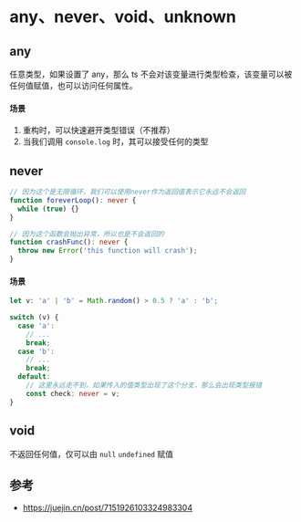 # any、never、void、unknown

## any

任意类型，如果设置了 any，那么 ts 不会对该变量进行类型检查，该变量可以被任何值赋值，也可以访问任何属性。

#### 场景

1. 重构时，可以快速避开类型错误（不推荐）
2. 当我们调用 `console.log` 时，其可以接受任何的类型

## never

```typescript
// 因为这个是无限循环，我们可以使用never作为返回值表示它永远不会返回
function foreverLoop(): never {
  while (true) {}
}

// 因为这个函数会抛出异常，所以也是不会返回的
function crashFunc(): never {
  throw new Error('this function will crash');
}
```

#### 场景

```typescript
let v: 'a' | 'b' = Math.random() > 0.5 ? 'a' : 'b';

switch (v) {
  case 'a':
    // ...
    break;
  case 'b':
    // ...
    break;
  default:
    // 这里永远走不到，如果传入的值类型出现了这个分支，那么会出现类型报错
    const check: never = v;
}
```

## void

不返回任何值，仅可以由 `null` `undefined` 赋值

## 参考

- https://juejin.cn/post/7151926103324983304
